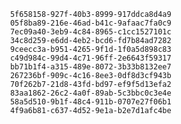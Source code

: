 
                5f658158-927f-40b3-8999-917ddca8d4a9
                05f8ba89-216e-46ad-b41c-9afaac7fa0c9
                7ec09a40-3eb9-4c84-8965-c1cc1527101c
                34c8d259-e6dd-4eb2-bcd6-fd7b84ad7282
                9ceecc3a-b951-4265-9f1d-1f0a5d898c83
                c49d984c-99d4-4c71-96ff-2e6643f59317
                bb71b1f4-a315-489e-8072-3b33b8132ee7
                267236bf-909c-4c16-8ee3-0df8d3cf943b
                70f262b7-21d8-43fd-bd97-ef9f5d13efa2
                83aa1862-26c2-4a0f-89ab-5c3bbc0c3e4e
                58a5d510-9b1f-48c4-911b-0707e27f06b1
                4f9a6b81-c637-4d52-9e1a-b2e7d1afc4be
                